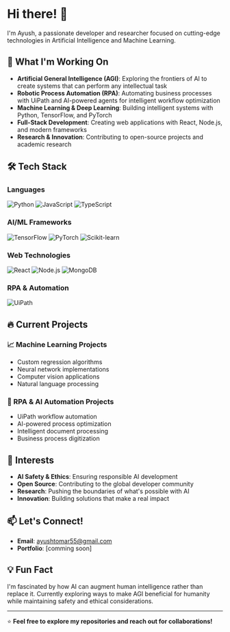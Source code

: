 # Hi there! 👋

I'm Ayush, a passionate developer and researcher focused on cutting-edge technologies in Artificial Intelligence and Machine Learning.

## 🚀 What I'm Working On

- **Artificial General Intelligence (AGI)**: Exploring the frontiers of AI to create systems that can perform any intellectual task
- **Robotic Process Automation (RPA)**: Automating business processes with UiPath and AI-powered agents for intelligent workflow optimization
- **Machine Learning & Deep Learning**: Building intelligent systems with Python, TensorFlow, and PyTorch
- **Full-Stack Development**: Creating web applications with React, Node.js, and modern frameworks
- **Research & Innovation**: Contributing to open-source projects and academic research

## 🛠️ Tech Stack

### Languages
![Python](https://img.shields.io/badge/Python-3776AB?style=for-the-badge&logo=python&logoColor=white)
![JavaScript](https://img.shields.io/badge/JavaScript-F7DF1E?style=for-the-badge&logo=javascript&logoColor=black)
![TypeScript](https://img.shields.io/badge/TypeScript-007ACC?style=for-the-badge&logo=typescript&logoColor=white)

### AI/ML Frameworks
![TensorFlow](https://img.shields.io/badge/TensorFlow-FF6F00?style=for-the-badge&logo=tensorflow&logoColor=white)
![PyTorch](https://img.shields.io/badge/PyTorch-EE4C2C?style=for-the-badge&logo=pytorch&logoColor=white)
![Scikit-learn](https://img.shields.io/badge/Scikit--learn-F7931E?style=for-the-badge&logo=scikit-learn&logoColor=white)

### Web Technologies
![React](https://img.shields.io/badge/React-20232A?style=for-the-badge&logo=react&logoColor=61DAFB)
![Node.js](https://img.shields.io/badge/Node.js-43853D?style=for-the-badge&logo=node.js&logoColor=white)
![MongoDB](https://img.shields.io/badge/MongoDB-4EA94B?style=for-the-badge&logo=mongodb&logoColor=white)

### RPA & Automation
![UiPath](https://img.shields.io/badge/UiPath-00B4E5?style=for-the-badge&logo=uipath&logoColor=white)


## 🔥 Current Projects

### 📈 Machine Learning Projects
- Custom regression algorithms
- Neural network implementations
- Computer vision applications
- Natural language processing

### 🤖 RPA & AI Automation Projects
- UiPath workflow automation
- AI-powered process optimization
- Intelligent document processing
- Business process digitization

## 🎯 Interests

- **AI Safety & Ethics**: Ensuring responsible AI development
- **Open Source**: Contributing to the global developer community
- **Research**: Pushing the boundaries of what's possible with AI
- **Innovation**: Building solutions that make a real impact

## 📫 Let's Connect!

- **Email**: ayushtomar55@gmail.com
- **Portfolio**: [comming soon]

## 💡 Fun Fact

I'm fascinated by how AI can augment human intelligence rather than replace it. Currently exploring ways to make AGI beneficial for humanity while maintaining safety and ethical considerations.

---

⭐ **Feel free to explore my repositories and reach out for collaborations!**
